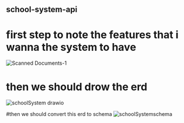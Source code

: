 ## school-system-api
# first step to note the features that i wanna the system to have
![Scanned Documents-1](https://github.com/user-attachments/assets/2f514128-14c3-4832-8575-3572494ff190)


# then we should drow the erd
![schoolSystem drawio](https://github.com/user-attachments/assets/20b65364-ebaa-4c9d-90fc-a51c4f090ba4)

#then we should convert this erd to schema
![schoolSystemschema](https://github.com/user-attachments/assets/1c01fa5c-3d9c-4b94-862a-fef4bd395f0b)
